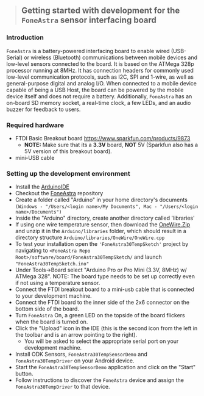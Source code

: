 > ## Getting started with development for the `FoneAstra` sensor interfacing board ##

### Introduction ###

`FoneAstra` is a battery-powered interfacing board to enable wired (USB-Serial) or wireless (Bluetooth) communications between mobile devices and low-level sensors connected to the board. It is based on the ATMega 328p processor running at 8MHz. It has connection headers for commonly used low-level communication protocols, such as I2C, SPI and 1-wire, as well as general-purpose digital and analog I/O. When connected to a mobile device capable of being a USB Host, the board can be powered by the mobile device itself and does not require a battery. Additionally, `FoneAstra` has an on-board SD memory socket, a real-time clock, a few LEDs, and an audio buzzer for feedback to users.

### Required hardware ###
  * FTDI Basic Breakout board https://www.sparkfun.com/products/9873
    * **NOTE:** Make sure that its a **3.3V** board, **NOT** 5V (Sparkfun also has a 5V version of this breakout board).
  * mini-USB cable

### Setting up the development environment ###
  * Install the [ArduinoIDE](http://arduino.cc/en/Main/Software)
  * Checkout the [FoneAstra](https://code.google.com/p/opendatakit/source/checkout?repo=foneastra) repository
  * Create a folder called "Arduino" in your home directory's documents `(Windows - "/Users/<login name>/My Documents", Mac - "/Users/<login name>/Documents")`
  * Inside the "Arduino" directory, create another directory called 'libraries'
  * If using one wire temperature sensor, then download the [OneWire.Zip](http://www.pjrc.com/teensy/td_libs_OneWire.html) and unzip it in the `Arduino/libraries` folder, which should result in a directory structure `Arduino/libraries/OneWire/OneWire.cpp`
  * To test your installation open the `'FoneAstra30TempSketch'` project by navigating to  `<FoneAstra Repo Root>/software/board/FoneAstra30TempSketch/` and launch `"FoneAstra30TempSketch.ino"`
  * Under Tools->Board select "Arduino Pro or Pro Mini (3.3V, 8MHz) w/ ATMega 328". NOTE: The board type  needs to be set up correctly even if not using a temperature sensor.
  * Connect the FTDI breakout board to a mini-usb cable that is connected to your development machine.
  * Connect the FTDI board to the inner side of the 2x6 connector on the bottom side of the board.
  * Turn `FoneAstra` On, a green LED on the topside of the board flickers when the board is turned on.
  * Click the "Upload" icon in the IDE (this is the second icon from the left in the toolbar and is an arrow pointing to the right).
    * You will be asked to select the appropriate serial port on your development machine.
  * Install ODK Sensors, `FoneAstra30TempSensorDemo` and `FoneAstra30TempDriver` on your Android device.
  * Start the `FoneAstra30TempSensorDemo` application and click on the "Start" button.
  * Follow instructions to discover the `FoneAstra` device and assign the `FoneAstra30TempDriver` to that device.